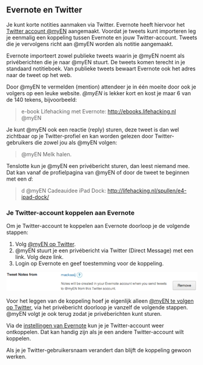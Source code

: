 ## Evernote en Twitter

Je kunt korte notities aanmaken via Twitter. Evernote heeft hiervoor het [Twitter account @myEN](http://twitter.com/myEN) aangemaakt. Voordat je tweets kunt importeren leg je eenmalig een koppeling tussen Evernote en jouw Twitter-account. Tweets die je vervolgens richt aan @myEN worden als notitie aangemaakt.

Evernote importeert zowel publieke tweets waarin je @myEN noemt als privéberichten die je naar @myEN stuurt. De tweets komen terecht in je standaard notitieboek. Van publieke tweets bewaart Evernote ook het adres naar de tweet op het web.

Door @myEN te vermelden (mention) attendeer je in één moeite door ook je volgers op een leuke website. *@myEN* is lekker kort en kost je maar 6 van de 140 tekens, bijvoorbeeld:

> e-book Lifehacking met Evernote: http://ebooks.lifehacking.nl @myEN

Je kunt @myEN ook een reactie (reply) sturen, deze tweet is dan wel zichtbaar op je Twitter-profiel en kan worden gelezen door Twitter-gebruikers die zowel jou als @myEN volgen:

> @myEN Melk halen.

Tenslotte kun je @myEN een privébericht sturen, dan leest niemand mee. Dat kan vanaf de profielpagina van @myEN of door de tweet te beginnen met een *d*:

> d @myEN Cadeauidee iPad Dock: http://lifehacking.nl/spullen/e4-ipad-dock/

### Je Twitter-account koppelen aan Evernote

Om je Twitter-account te koppelen aan Evernote doorloop je de volgende stappen:

1. Volg [@myEN op Twitter](http://twitter.com/myEN).
2. @myEN stuurt je een privébericht via Twitter (Direct Message) met een link. Volg deze link.
3. Login op Evernote en geef toestemming voor de koppeling.

![Evernote Twitter-instellingen](images/111_settings_twitter.png)

Voor het leggen van de koppeling hoef je eigenlijk alleen [@myEN te volgen op Twitter](https://twitter.com/intent/user?screen_name=myEN), via het privébericht doorloop je vanzelf de volgende stappen. @myEN volgt je ook terug zodat je privéberichten kunt sturen.

Via de [instellingen van Evernote](https://www.evernote.com/Settings.action "Evernote: Settings") kun je je Twitter-account weer ontkoppelen. Dat kan handig zijn als je een andere Twitter-account wilt koppelen.

Als je je Twitter-gebruikersnaam verandert dan blijft de koppeling gewoon werken.
